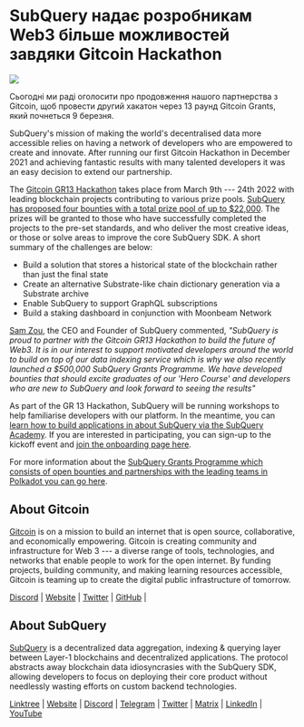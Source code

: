 # SubQuery надає розробникам Web3 більше можливостей завдяки Gitcoin Hackathon

![](https://miro.medium.com/max/1400/0*LdQoekBCsctSL0Po)

Сьогодні ми раді оголосити про продовження нашого партнерства з Gitcoin, щоб провести другий хакатон через 13 раунд Gitcoin Grants, який почнеться 9 березня.

SubQuery's mission of making the world's decentralised data more accessible relies on having a network of developers who are empowered to create and innovate. After running our first Gitcoin Hackathon in December 2021 and achieving fantastic results with many talented developers it was an easy decision to extend our partnership.

The [Gitcoin GR13 Hackathon](https://gitcoin.co/hackathon/gr13/onboard) takes place from March 9th --- 24th 2022 with leading blockchain projects contributing to various prize pools. [SubQuery has proposed four bounties with a total prize pool of up to $22,000](https://gitcoin.co/hackathon/gr13/?org=subquery). The prizes will be granted to those who have successfully completed the projects to the pre-set standards, and who deliver the most creative ideas, or those or solve areas to improve the core SubQuery SDK. A short summary of the challenges are below:

- Build a solution that stores a historical state of the blockchain rather than just the final state
- Create an alternative Substrate-like chain dictionary generation via a Substrate archive
- Enable SubQuery to support GraphQL subscriptions
- Build a staking dashboard in conjunction with Moonbeam Network

[Sam Zou](https://twitter.com/zoujialiu), the CEO and Founder of SubQuery commented, _"SubQuery is proud to partner with the Gitcoin GR13 Hackathon to build the future of Web3. It is in our interest to support motivated developers around the world to build on top of our data indexing service which is why we also recently launched a $500,000 SubQuery Grants Programme. We have developed bounties that should excite graduates of our 'Hero Course' and developers who are new to SubQuery and look forward to seeing the results"_

As part of the GR 13 Hackathon, SubQuery will be running workshops to help familiarise developers with our platform. In the meantime, you can [learn how to build applications in about SubQuery via the SubQuery Academy](https://subquery.coassemble.com/unlock/dOKZW6O#/). If you are interested in participating, you can sign-up to the kickoff event and [join the onboarding page here](https://gitcoin.co/hackathon/gr13/onboard).

For more information about the [SubQuery Grants Programme which consists of open bounties and partnerships with the leading teams in Polkadot you can go here](https://subquery.network/grants).

## About Gitcoin

[Gitcoin](http://www.gitcoin.co) is on a mission to build an internet that is open source, collaborative, and economically empowering. Gitcoin is creating community and infrastructure for Web 3 --- a diverse range of tools, technologies, and networks that enable people to work for the open internet. By funding projects, building community, and making learning resources accessible, Gitcoin is teaming up to create the digital public infrastructure of tomorrow.

[Discord](https://discord.gg/6PZUM3cFpz) | [Website](http://www.gitcoin.co) | [Twitter](https://twitter.com/gitcoin) | [GitHub](https://github.com/gitcoinco/) |

## About SubQuery

[SubQuery](https://subquery.network) is a decentralized data aggregation, indexing & querying layer between Layer-1 blockchains and decentralized applications. The protocol abstracts away blockchain data idiosyncrasies with the SubQuery SDK, allowing developers to focus on deploying their core product without needlessly wasting efforts on custom backend technologies.

​​[Linktree](https://linktr.ee/subquerynetwork) | [Website](https://subquery.network/) | [Discord](https://discord.com/invite/78zg8aBSMG) | [Telegram](https://t.me/subquerynetwork) | [Twitter](https://twitter.com/subquerynetwork) | [Matrix](https://matrix.to/#/#subquery:matrix.org) | [LinkedIn](https://www.linkedin.com/company/subquery) | [YouTube](https://www.youtube.com/channel/UCi1a6NUUjegcLHDFLr7CqLw)
